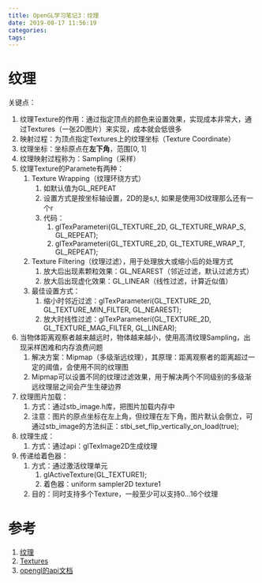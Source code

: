 ```yaml
---
title: OpenGL学习笔记3：纹理
date: 2019-08-17 11:56:19
categories: 
tags:
---
```


# 纹理
关键点：
1. 纹理Texture的作用：通过指定顶点的颜色来设置效果，实现成本非常大，通过Textures（一张2D图片）来实现，成本就会低很多
2. 映射过程：为顶点指定Textures上的纹理坐标（Texture Coordinate）
3. 纹理坐标：坐标原点在**左下角**，范围[0, 1]
4. 纹理映射过程称为：Sampling（采样）
5. 纹理Texture的Paramete有两种：
    1. Texture Wrapping（纹理环绕方式）
        1. 如默认值为GL_REPEAT
        2. 设置方式是按坐标轴设置，2D的是s,t, 如果是使用3D纹理那么还有一个r
        3. 代码：
            1. glTexParameteri(GL_TEXTURE_2D, GL_TEXTURE_WRAP_S, GL_REPEAT);
            2. glTexParameteri(GL_TEXTURE_2D, GL_TEXTURE_WRAP_T, GL_REPEAT);
    2. Texture Filtering（纹理过滤），用于处理放大或缩小后的处理方式
        1. 放大后出现素颗粒效果：GL_NEAREST（邻近过滤，默认过滤方式）
        2. 放大后出现虚化效果：GL_LINEAR（线性过滤，计算近似值）
    3. 最佳设置方式：
        1. 缩小时邻近过滤：glTexParameteri(GL_TEXTURE_2D, GL_TEXTURE_MIN_FILTER, GL_NEAREST);
        2. 放大时线性过滤：glTexParameteri(GL_TEXTURE_2D, GL_TEXTURE_MAG_FILTER, GL_LINEAR);
6. 当物体距离观察者越来越远时，物体越来越小，使用高清纹理Sampling，出现采样困难和内存浪费问题
    1. 解决方案：Mipmap（多级渐远纹理），其原理：距离观察者的距离超过一定的阈值，会使用不同的纹理图
    2. Mipmap可以设置不同的纹理过滤效果，用于解决两个不同级别的多级渐远纹理层之间会产生生硬边界
7. 纹理图片加载：
    1. 方式：通过stb_image.h库，把图片加载内存中
    2. 注意：图片的原点坐标在左上角，但纹理在左下角，图片默认会倒立，可通过stb_image的方法纠正：stbi_set_flip_vertically_on_load(true);
8. 纹理生成：
    1. 方式：通过api：glTexImage2D生成纹理
9. 传递给着色器：
    1. 方式：通过激活纹理单元
        1. glActiveTexture(GL_TEXTURE1);
        2. 着色器：uniform sampler2D texture1
    2. 目的：同时支持多个Texture，一般至少可以支持0...16个纹理

# 参考
1. [纹理](https://learnopengl-cn.github.io/01%20Getting%20started/06%20Textures/)
2. [Textures](https://learnopengl.com/Getting-started/Textures)
3. [opengl的api文档](http://docs.gl/gl3/glTexImage2D)
